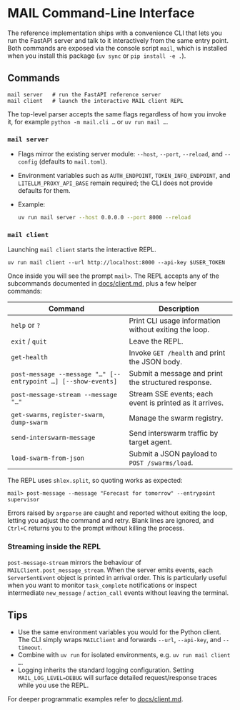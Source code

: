 # MAIL Command-Line Interface

The reference implementation ships with a convenience CLI that lets you run the FastAPI server and talk to it interactively from the same entry point.
Both commands are exposed via the console script `mail`, which is installed when you install this package (`uv sync` or `pip install -e .`).

## Commands

```shell
mail server   # run the FastAPI reference server
mail client   # launch the interactive MAIL client REPL
```

The top-level parser accepts the same flags regardless of how you invoke it, for example `python -m mail.cli …` or `uv run mail …`.

### `mail server`
- Flags mirror the existing server module: `--host`, `--port`, `--reload`, and
  `--config` (defaults to `mail.toml`).
- Environment variables such as `AUTH_ENDPOINT`, `TOKEN_INFO_ENDPOINT`, and
  `LITELLM_PROXY_API_BASE` remain required; the CLI does not provide defaults
  for them.
- Example:

  ```bash
  uv run mail server --host 0.0.0.0 --port 8000 --reload
  ```

### `mail client`
Launching `mail client` starts the interactive REPL.

```shell
uv run mail client --url http://localhost:8000 --api-key $USER_TOKEN
```

Once inside you will see the prompt `mail>`. The REPL accepts any of the subcommands documented in [docs/client.md](./client.md), plus a few helper commands:

| Command | Description |
| --- | --- |
| `help` or `?` | Print CLI usage information without exiting the loop. |
| `exit` / `quit` | Leave the REPL. |
| `get-health` | Invoke `GET /health` and print the JSON body. |
| `post-message --message "…" [--entrypoint …] [--show-events]` | Submit a message and print the structured response. |
| `post-message-stream --message "…"` | Stream SSE events; each event is printed as it arrives. |
| `get-swarms`, `register-swarm`, `dump-swarm` | Manage the swarm registry. |
| `send-interswarm-message` | Send interswarm traffic by target agent. |
| `load-swarm-from-json` | Submit a JSON payload to `POST /swarms/load`. |

The REPL uses `shlex.split`, so quoting works as expected:

```shell
mail> post-message --message "Forecast for tomorrow" --entrypoint supervisor
```

Errors raised by `argparse` are caught and reported without exiting the loop,
letting you adjust the command and retry. Blank lines are ignored, and
`Ctrl+C` returns you to the prompt without killing the process.

### Streaming inside the REPL
`post-message-stream` mirrors the behaviour of `MAILClient.post_message_stream`.
When the server emits events, each `ServerSentEvent` object is printed in
arrival order. This is particularly useful when you want to monitor `task_complete`
notifications or inspect intermediate `new_message` / `action_call` events
without leaving the terminal.

## Tips
- Use the same environment variables you would for the Python client. The CLI simply wraps `MAILClient` and forwards `--url`, `--api-key`, and `--timeout`.
- Combine with `uv run` for isolated environments, e.g. `uv run mail client …`.
- Logging inherits the standard logging configuration. Setting `MAIL_LOG_LEVEL=DEBUG` will surface detailed request/response traces while you use the REPL.

For deeper programmatic examples refer to [docs/client.md](./client.md).
